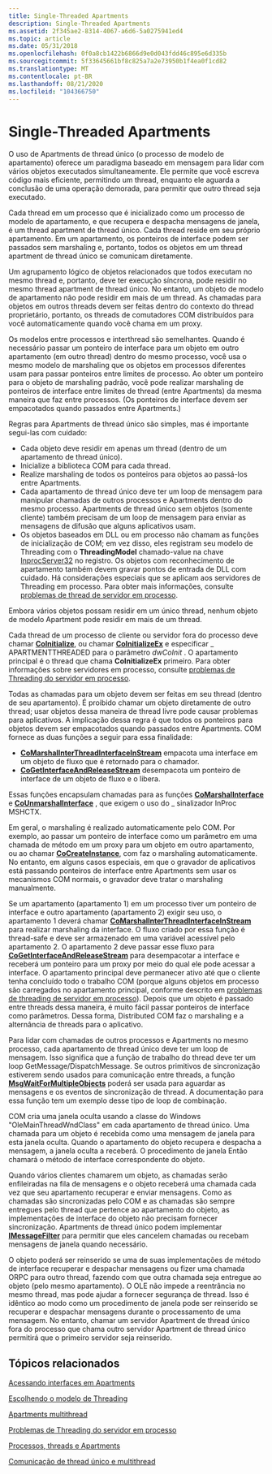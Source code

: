 ```yaml
---
title: Single-Threaded Apartments
description: Single-Threaded Apartments
ms.assetid: 2f345ae2-8314-4067-a6d6-5a0275941ed4
ms.topic: article
ms.date: 05/31/2018
ms.openlocfilehash: 0f0a8cb1422b6866d9e0d043fdd46c895e6d335b
ms.sourcegitcommit: 5f33645661bf8c825a7a2e73950b1f4ea0f1cd82
ms.translationtype: MT
ms.contentlocale: pt-BR
ms.lasthandoff: 08/21/2020
ms.locfileid: "104366750"
---
```

# <a name="single-threaded-apartments"></a>Single-Threaded Apartments

O uso de Apartments de thread único (o processo de modelo de apartamento) oferece um paradigma baseado em mensagem para lidar com vários objetos executados simultaneamente. Ele permite que você escreva código mais eficiente, permitindo um thread, enquanto ele aguarda a conclusão de uma operação demorada, para permitir que outro thread seja executado.

Cada thread em um processo que é inicializado como um processo de modelo de apartamento, e que recupera e despacha mensagens de janela, é um thread apartment de thread único. Cada thread reside em seu próprio apartamento. Em um apartamento, os ponteiros de interface podem ser passados sem marshaling e, portanto, todos os objetos em um thread apartment de thread único se comunicam diretamente.

Um agrupamento lógico de objetos relacionados que todos executam no mesmo thread e, portanto, deve ter execução síncrona, pode residir no mesmo thread apartment de thread único. No entanto, um objeto de modelo de apartamento não pode residir em mais de um thread. As chamadas para objetos em outros threads devem ser feitas dentro do contexto do thread proprietário, portanto, os threads de comutadores COM distribuídos para você automaticamente quando você chama em um proxy.

Os modelos entre processos e interthread são semelhantes. Quando é necessário passar um ponteiro de interface para um objeto em outro apartamento (em outro thread) dentro do mesmo processo, você usa o mesmo modelo de marshaling que os objetos em processos diferentes usam para passar ponteiros entre limites de processo. Ao obter um ponteiro para o objeto de marshaling padrão, você pode realizar marshaling de ponteiros de interface entre limites de thread (entre Apartments) da mesma maneira que faz entre processos. (Os ponteiros de interface devem ser empacotados quando passados entre Apartments.)

Regras para Apartments de thread único são simples, mas é importante segui-las com cuidado:

-   Cada objeto deve residir em apenas um thread (dentro de um apartamento de thread único).
-   Inicialize a biblioteca COM para cada thread.
-   Realize marshaling de todos os ponteiros para objetos ao passá-los entre Apartments.
-   Cada apartamento de thread único deve ter um loop de mensagem para manipular chamadas de outros processos e Apartments dentro do mesmo processo. Apartments de thread único sem objetos (somente cliente) também precisam de um loop de mensagem para enviar as mensagens de difusão que alguns aplicativos usam.
-   Os objetos baseados em DLL ou em processo não chamam as funções de inicialização de COM; em vez disso, eles registram seu modelo de Threading com o **ThreadingModel** chamado-value na chave [InprocServer32](inprocserver32.md) no registro. Os objetos com reconhecimento de apartamento também devem gravar pontos de entrada de DLL com cuidado. Há considerações especiais que se aplicam aos servidores de Threading em processo. Para obter mais informações, consulte [problemas de thread de servidor em processo](in-process-server-threading-issues.md).

Embora vários objetos possam residir em um único thread, nenhum objeto de modelo Apartment pode residir em mais de um thread.

Cada thread de um processo de cliente ou servidor fora do processo deve chamar [**CoInitialize**](/windows/desktop/api/Objbase/nf-objbase-coinitialize), ou chamar [**CoInitializeEx**](/windows/desktop/api/combaseapi/nf-combaseapi-coinitializeex) e especificar \_ APARTMENTTHREADED para o parâmetro *dwCoInit* . O apartamento principal é o thread que chama **CoInitializeEx** primeiro. Para obter informações sobre servidores em processo, consulte [problemas de Threading do servidor em processo](in-process-server-threading-issues.md).

Todas as chamadas para um objeto devem ser feitas em seu thread (dentro de seu apartamento). É proibido chamar um objeto diretamente de outro thread; usar objetos dessa maneira de thread livre pode causar problemas para aplicativos. A implicação dessa regra é que todos os ponteiros para objetos devem ser empacotados quando passados entre Apartments. COM fornece as duas funções a seguir para essa finalidade:

-   [**CoMarshalInterThreadInterfaceInStream**](/windows/desktop/api/combaseapi/nf-combaseapi-comarshalinterthreadinterfaceinstream) empacota uma interface em um objeto de fluxo que é retornado para o chamador.
-   [**CoGetInterfaceAndReleaseStream**](/windows/desktop/api/combaseapi/nf-combaseapi-cogetinterfaceandreleasestream) desempacota um ponteiro de interface de um objeto de fluxo e o libera.

Essas funções encapsulam chamadas para as funções [**CoMarshalInterface**](/windows/desktop/api/combaseapi/nf-combaseapi-comarshalinterface) e [**CoUnmarshalInterface**](/windows/desktop/api/combaseapi/nf-combaseapi-counmarshalinterface) , que exigem o uso do \_ sinalizador InProc MSHCTX.

Em geral, o marshaling é realizado automaticamente pelo COM. Por exemplo, ao passar um ponteiro de interface como um parâmetro em uma chamada de método em um proxy para um objeto em outro apartamento, ou ao chamar [**CoCreateInstance**](/windows/desktop/api/combaseapi/nf-combaseapi-cocreateinstance), com faz o marshaling automaticamente. No entanto, em alguns casos especiais, em que o gravador de aplicativos está passando ponteiros de interface entre Apartments sem usar os mecanismos COM normais, o gravador deve tratar o marshaling manualmente.

Se um apartamento (apartamento 1) em um processo tiver um ponteiro de interface e outro apartamento (apartamento 2) exigir seu uso, o apartamento 1 deverá chamar [**CoMarshalInterThreadInterfaceInStream**](/windows/desktop/api/combaseapi/nf-combaseapi-comarshalinterthreadinterfaceinstream) para realizar marshaling da interface. O fluxo criado por essa função é thread-safe e deve ser armazenado em uma variável acessível pelo apartamento 2. O apartamento 2 deve passar esse fluxo para [**CoGetInterfaceAndReleaseStream**](/windows/desktop/api/combaseapi/nf-combaseapi-cogetinterfaceandreleasestream) para desempacotar a interface e receberá um ponteiro para um proxy por meio do qual ele pode acessar a interface. O apartamento principal deve permanecer ativo até que o cliente tenha concluído todo o trabalho COM (porque alguns objetos em processo são carregados no apartamento principal, conforme descrito em [problemas de threading de servidor em processo](in-process-server-threading-issues.md)). Depois que um objeto é passado entre threads dessa maneira, é muito fácil passar ponteiros de interface como parâmetros. Dessa forma, Distributed COM faz o marshaling e a alternância de threads para o aplicativo.

Para lidar com chamadas de outros processos e Apartments no mesmo processo, cada apartamento de thread único deve ter um loop de mensagem. Isso significa que a função de trabalho do thread deve ter um loop GetMessage/DispatchMessage. Se outros primitivos de sincronização estiverem sendo usados para comunicação entre threads, a função [**MsgWaitForMultipleObjects**](/windows/desktop/api/winuser/nf-winuser-msgwaitformultipleobjects) poderá ser usada para aguardar as mensagens e os eventos de sincronização de thread. A documentação para essa função tem um exemplo desse tipo de loop de combinação.

COM cria uma janela oculta usando a classe do Windows "OleMainThreadWndClass" em cada apartamento de thread único. Uma chamada para um objeto é recebida como uma mensagem de janela para esta janela oculta. Quando o apartamento do objeto recupera e despacha a mensagem, a janela oculta a receberá. O procedimento de janela Então chamará o método de interface correspondente do objeto.

Quando vários clientes chamarem um objeto, as chamadas serão enfileiradas na fila de mensagens e o objeto receberá uma chamada cada vez que seu apartamento recuperar e enviar mensagens. Como as chamadas são sincronizadas pelo COM e as chamadas são sempre entregues pelo thread que pertence ao apartamento do objeto, as implementações de interface do objeto não precisam fornecer sincronização. Apartments de thread único podem implementar [**IMessageFilter**](/windows/desktop/api/ObjIdl/nn-objidl-imessagefilter) para permitir que eles cancelem chamadas ou recebam mensagens de janela quando necessário.

O objeto poderá ser reinserido se uma de suas implementações de método de interface recuperar e despachar mensagens ou fizer uma chamada ORPC para outro thread, fazendo com que outra chamada seja entregue ao objeto (pelo mesmo apartamento). O OLE não impede a reentrância no mesmo thread, mas pode ajudar a fornecer segurança de thread. Isso é idêntico ao modo como um procedimento de janela pode ser reinserido se recuperar e despachar mensagens durante o processamento de uma mensagem. No entanto, chamar um servidor Apartment de thread único fora do processo que chama outro servidor Apartment de thread único permitirá que o primeiro servidor seja reinserido.

## <a name="related-topics"></a>Tópicos relacionados

<dl> <dt>

[Acessando interfaces em Apartments](accessing-interfaces-across-apartments.md)
</dt> <dt>

[Escolhendo o modelo de Threading](choosing-the-threading-model.md)
</dt> <dt>

[Apartments multithread](multithreaded-apartments.md)
</dt> <dt>

[Problemas de Threading do servidor em processo](in-process-server-threading-issues.md)
</dt> <dt>

[Processos, threads e Apartments](processes--threads--and-apartments.md)
</dt> <dt>

[Comunicação de thread único e multithread](single-threaded-and-multithreaded-communication.md)
</dt> </dl>

 

 